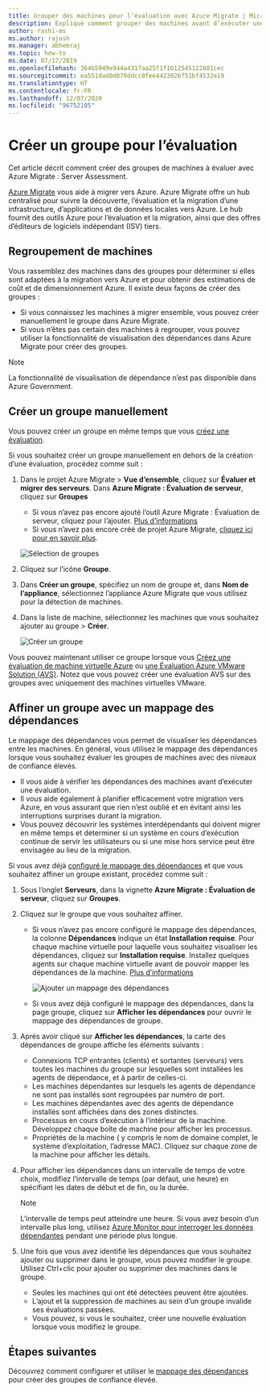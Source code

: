 ```yaml
---
title: Grouper des machines pour l’évaluation avec Azure Migrate | Microsoft Docs
description: Explique comment grouper des machines avant d’exécuter une évaluation avec le service Azure Migrate.
author: rashi-ms
ms.author: rajosh
ms.manager: abhemraj
ms.topic: how-to
ms.date: 07/17/2019
ms.openlocfilehash: 364b5949e944a4317aa25f1f1b12545122881cec
ms.sourcegitcommit: ea551dad8d870ddcc0fee4423026f51bf4532e19
ms.translationtype: HT
ms.contentlocale: fr-FR
ms.lasthandoff: 12/07/2020
ms.locfileid: "96752105"
---
```

# <a name="create-a-group-for-assessment"></a>Créer un groupe pour l’évaluation

Cet article décrit comment créer des groupes de machines à évaluer avec Azure Migrate : Server Assessment.

[Azure Migrate](migrate-services-overview.md) vous aide à migrer vers Azure. Azure Migrate offre un hub centralisé pour suivre la découverte, l’évaluation et la migration d’une infrastructure, d’applications et de données locales vers Azure. Le hub fournit des outils Azure pour l’évaluation et la migration, ainsi que des offres d’éditeurs de logiciels indépendant (ISV) tiers. 

## <a name="grouping-machines"></a>Regroupement de machines

Vous rassemblez des machines dans des groupes pour déterminer si elles sont adaptées à la migration vers Azure et pour obtenir des estimations de coût et de dimensionnement Azure. Il existe deux façons de créer des groupes :

- Si vous connaissez les machines à migrer ensemble, vous pouvez créer manuellement le groupe dans Azure Migrate.
- Si vous n’êtes pas certain des machines à regrouper, vous pouvez utiliser la fonctionnalité de visualisation des dépendances dans Azure Migrate pour créer des groupes. 

> [!NOTE]
> La fonctionnalité de visualisation de dépendance n’est pas disponible dans Azure Government.

## <a name="create-a-group-manually"></a>Créer un groupe manuellement

Vous pouvez créer un groupe en même temps que vous [créez une évaluation](how-to-create-assessment.md).

Si vous souhaitez créer un groupe manuellement en dehors de la création d’une évaluation, procédez comme suit :

1. Dans le projet Azure Migrate > **Vue d’ensemble**, cliquez sur **Évaluer et migrer des serveurs**. Dans **Azure Migrate : Évaluation de serveur**, cliquez sur **Groupes**
    - Si vous n’avez pas encore ajouté l’outil Azure Migrate : Évaluation de serveur, cliquez pour l’ajouter. [Plus d’informations](how-to-assess.md)
    - Si vous n’avez pas encore créé de projet Azure Migrate, [cliquez ici pour en savoir plus](./create-manage-projects.md).

    ![Sélection de groupes](./media/how-to-create-a-group/select-groups.png)

2. Cliquez sur l’icône **Groupe**.
3. Dans **Créer un groupe**, spécifiez un nom de groupe et, dans **Nom de l’appliance**, sélectionnez l’appliance Azure Migrate que vous utilisez pour la détection de machines.
4. Dans la liste de machine, sélectionnez les machines que vous souhaitez ajouter au groupe > **Créer**.

    ![Créer un groupe](./media/how-to-create-a-group/create-group.png)

Vous pouvez maintenant utiliser ce groupe lorsque vous [Créez une évaluation de machine virtuelle Azure](how-to-create-assessment.md) ou [une Évaluation Azure VMware Solution (AVS)](how-to-create-azure-vmware-solution-assessment.md). Notez que vous pouvez créer une évaluation AVS sur des groupes avec uniquement des machines virtuelles VMware. 

## <a name="refine-a-group-with-dependency-mapping"></a>Affiner un groupe avec un mappage des dépendances

Le mappage des dépendances vous permet de visualiser les dépendances entre les machines. En général, vous utilisez le mappage des dépendances lorsque vous souhaitez évaluer les groupes de machines avec des niveaux de confiance élevés.
- Il vous aide à vérifier les dépendances des machines avant d’exécuter une évaluation. 
- Il vous aide également à planifier efficacement votre migration vers Azure, en vous assurant que rien n’est oublié et en évitant ainsi les interruptions surprises durant la migration.
- Vous pouvez découvrir les systèmes interdépendants qui doivent migrer en même temps et déterminer si un système en cours d’exécution continue de servir les utilisateurs ou si une mise hors service peut être envisagée au lieu de la migration.

Si vous avez déjà [configuré le mappage des dépendances](how-to-create-group-machine-dependencies.md) et que vous souhaitez affiner un groupe existant, procédez comme suit :

1. Sous l’onglet **Serveurs**, dans la vignette **Azure Migrate : Évaluation de serveur**, cliquez sur **Groupes**.
2. Cliquez sur le groupe que vous souhaitez affiner.
    - Si vous n’avez pas encore configuré le mappage des dépendances, la colonne **Dépendances** indique un état **Installation requise**. Pour chaque machine virtuelle pour laquelle vous souhaitez visualiser les dépendances, cliquez sur **Installation requise**. Installez quelques agents sur chaque machine virtuelle avant de pouvoir mapper les dépendances de la machine. [Plus d’informations](how-to-create-group-machine-dependencies.md)

        ![Ajouter un mappage des dépendances](./media/how-to-create-a-group/add-dependency-mapping.png)

    - Si vous avez déjà configuré le mappage des dépendances, dans la page groupe, cliquez sur **Afficher les dépendances** pour ouvrir le mappage des dépendances de groupe.

3. Après avoir cliqué sur **Afficher les dépendances**, la carte des dépendances de groupe affiche les éléments suivants :

    - Connexions TCP entrantes (clients) et sortantes (serveurs) vers toutes les machines du groupe sur lesquelles sont installées les agents de dépendance, et à partir de celles-ci.
    - Les machines dépendantes sur lesquels les agents de dépendance ne sont pas installés sont regroupées par numéro de port.
    - Les machines dépendantes avec des agents de dépendance installés sont affichées dans des zones distinctes.
    - Processus en cours d’exécution à l’intérieur de la machine. Développez chaque boîte de machine pour afficher les processus.
    - Propriétés de la machine ( y compris le nom de domaine complet, le système d’exploitation, l’adresse MAC). Cliquez sur chaque zone de la machine pour afficher les détails.

4. Pour afficher les dépendances dans un intervalle de temps de votre choix, modifiez l’intervalle de temps (par défaut, une heure) en spécifiant les dates de début et de fin, ou la durée.

    > [!NOTE]
    > L’intervalle de temps peut atteindre une heure. Si vous avez besoin d’un intervalle plus long, utilisez [Azure Monitor pour interroger les données dépendantes](how-to-create-group-machine-dependencies.md) pendant une période plus longue.

5. Une fois que vous avez identifié les dépendances que vous souhaitez ajouter ou supprimer dans le groupe, vous pouvez modifier le groupe. Utilisez Ctrl+clic pour ajouter ou supprimer des machines dans le groupe.

    - Seules les machines qui ont été détectées peuvent être ajoutées.
    - L’ajout et la suppression de machines au sein d’un groupe invalide ses évaluations passées.
    - Vous pouvez, si vous le souhaitez, créer une nouvelle évaluation lorsque vous modifiez le groupe.


## <a name="next-steps"></a>Étapes suivantes

Découvrez comment configurer et utiliser le [mappage des dépendances](how-to-create-group-machine-dependencies.md) pour créer des groupes de confiance élevée.